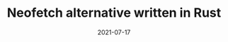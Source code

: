 ---
title: Neofetch alternative written in Rust
description: Neofetch is a TUI (Terminal User Interface) system information tool written in Bash. Neofetch may be one the most popular 
date: 2021-07-17
slug: neofetch-alt-rust
# image:
categories:
    - 
    -
---